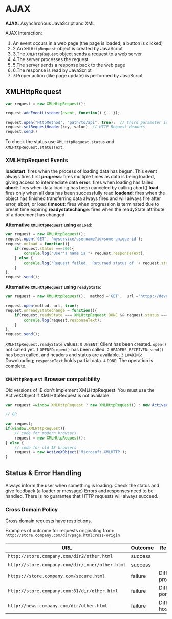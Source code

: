 # AJAX

**AJAX**: Asynchronous JavaScript and XML

AJAX Interaction:

1. An event occurs in a web page (the page is loaded, a button is clicked)
2. 2.An `XMLHttpRequest` object is created by JavaScript
3. 3.The `XMLHttpRequest` object sends a request to a web server
4. 4.The server processes the request
5. 5.The server sends a response back to the web page
6. 6.The response is read by JavaScript
7. 7.Proper action (like page update) is performed by JavaScript

## XMLHttpRequest

```js linenums="1"
var request = new XMLHttpRequest();

request.addEventListener(event, function() {...});

request.open("HttpMethod", "path/to/api", true);  // third parameter is asynchronicity (true = asynchronous)
request.setRequestHeader(key, value)  // HTTP Request Headers
request.send()
```

To check the status use `XMLHttpRequest.status` and `XMLHttpRequest.statusText`.

### XMLHttpRequest Events

**loadstart**: fires when the process of loading data has begun. This event always fires first
**progress**: fires multiple times as data is being loaded, giving access to intermediate data
**error**: fires when loading has failed
**abort**: fires when data loading has been canceled by calling abort()
**load**: fires only when all data has been successfully read
**loadend**: fires when the object has finished transferring data always fires and will always fire after error, abort, or load
**timeout**: fires when progression is terminated due to preset time expiring
**readystatechange**: fires when the readyState attribute of a document has changed

**Alternative `XMLHttpRequest` using `onLoad`**:

```js linenums="1"
var request = new XMLHttpRequest();
request.open('GET', 'myservice/username?id=some-unique-id');
request.onload = function(){
    if(request.status ===200){
        console.log("User's name is "+ request.responseText);
    } else {
        console.log('Request failed.  Returned status of '+ request.status);
    }
};
request.send();
```

**Alternative `XMLHttpRequest` using `readyState`**:

```js linenums="1"
var request = new XMLHttpRequest(),  method ='GET',  url ='https://developer.mozilla.org/';

request.open(method, url, true);
request.onreadystatechange = function(){
    if(request.readyState === XMLHttpRequest.DONE && request.status === 200){
        console.log(request.responseText);
    }
};
request.send();
```

`XMLHttpRequest.readyState` values:
`0` `UNSENT`: Client has been created. `open()` not called yet.
`1` `OPENED`: `open()` has been called.
`2` `HEADERS_RECEIVED`: `send()` has been called, and headers and status are available.
`3` `LOADING`: Downloading; `responseText` holds partial data.
`4` `DONE`: The operation is complete.

### `XMLHttpRequest` Browser compatibility

Old versions of IE don't implement XMLHttpRequest. You must use the ActiveXObject if XMLHttpRequest is not available

```js linenums="1"
var request =window.XMLHttpRequest ? new XMLHttpRequest() : new ActiveXObject('Microsoft.XMLHTTP');

// OR

var request;
if(window.XMLHttpRequest){
    // code for modern browsers  
    request = new XMLHttpRequest();
} else {
    // code for old IE browsers
    request = new ActiveXObject('Microsoft.XMLHTTP');
}
```

## Status & Error Handling

Always inform the user when something is loading. Check the status and give feedback (a loader or message)
Errors and responses need to be handled. There is no guarantee that HTTP requests will always succeed.

### Cross Domain Policy

Cross domain requests have restrictions.

Examples of outcome for requests originating from: `http://store.company.com/dir/page.htmlCross-origin`

| URL                                             | Outcome | Reason             |
|-------------------------------------------------|---------|--------------------|
| `http://store.company.com/dir2/other.html`      | success |
| `http://store.company.com/dir/inner/other.html` | success |
| `https://store.company.com/secure.html`         | failure | Different protocol |
| `http://store.company.com:81/dir/other.html`    | failure | Different port     |
| `http://news.company.com/dir/other.html`        | failure | Different host     |
